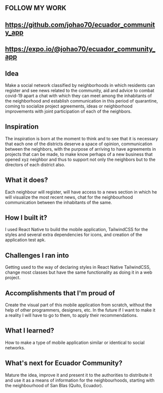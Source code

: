 ## FOLLOW MY WORK
## https://github.com/johao70/ecuador_community_app
## https://expo.io/@johao70/ecuador_community_app

## Idea
Make a social network classified by neighborhoods in which residents can register and see news related to the community, aid and advice to combat covid-19 apart a chat with which they can meet among the inhabitants of the neighborhood and establish communication in this period of quarantine, coming to socialize project agreements, ideas or neighborhood improvements with joint participation of each of the neighbors.

## Inspiration
The inspiration is born at the moment to think and to see that it is necessary that each one of the districts deserve a space of opinion, communication between the neighbors, with the purpose of arriving to have agreements in projects that can be made, to make know perhaps of a new business that opened xyz neighbor and thus to support not only the neighbors but to the directors of each district also.

## What it does?
Each neighbour will register, will have access to a news section in which he will visualize the most recent news, chat for the neighbourhood communication between the inhabitants of the same. 

## How I built it?
I used React Native to build the mobile application, TailwindCSS for the styles and several extra dependencies for icons, and creation of the application test apk.

## Challenges I ran into
Getting used to the way of declaring styles in React Native TailwindCSS, change most classes but have the same functionality as doing it in a web project.

## Accomplishments that I'm proud of
Create the visual part of this mobile application from scratch, without the help of other programmers, designers, etc. In the future if I want to make it a reality I will have to go to them, to apply their recommendations.

## What I learned?
How to make a type of mobile application similar or identical to social networks.

## What's next for Ecuador Community?
Mature the idea, improve it and present it to the authorities to distribute it and use it as a means of information for the neighbourhoods, starting with the neighbourhood of San Blas (Quito, Ecuador).